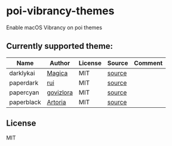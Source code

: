 # poi-vibrancy-themes
Enable macOS Vibrancy on poi themes

## Currently supported theme:

Name | Author | License | Source | Comment
-----| ------ | ------- | ------ | -------
darklykai | [Magica](https://github.com/magicae) | MIT | [source](https://raw.githubusercontent.com/magicae/sleepy/master/dist/sleepy.css) |
paperdark | [rui](https://github.com/ruiii) | MIT | [source](https://raw.githubusercontent.com/ruiii/poi_theme_paper_dark/master/paperdark.css) |
papercyan | [govizlora](https://github.com/govizlora) | MIT | [source](https://raw.githubusercontent.com/govizlora/theme-papercyan/master/papercyan.css) |
paperblack | [Artoria](https://github.com/Artoria-0x04) | MIT | [source](https://raw.githubusercontent.com/Artoria-0x04/paperblack/master/css/paperblack.css) |

## License
MIT
